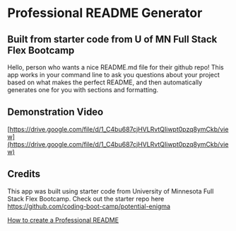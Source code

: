 # Professional README Generator
## Built from starter code from U of MN Full Stack Flex Bootcamp

Hello, person who wants a nice README.md file for their github repo! This app works in your command line to ask you questions about your project based on what makes the perfect README, and then automatically generates one for you with sections and formatting.


## Demonstration Video
[https://drive.google.com/file/d/1_C4bu687cjHVLRvtQIiwpt0pzq8ymCkb/view](https://drive.google.com/file/d/1_C4bu687cjHVLRvtQIiwpt0pzq8ymCkb/view)




## Credits
This app was built using starter code from University of Minnesota Full Stack Flex Bootcamp. Check out the starter repo here <a src="https://github.com/coding-boot-camp/potential-enigma" target="_blank">https://github.com/coding-boot-camp/potential-enigma</a>

[How to create a Professional README](./readme-guide.md)
